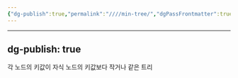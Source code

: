 ```yaml
---
{"dg-publish":true,"permalink":"////min-tree/","dgPassFrontmatter":true}
---
```



---
dg-publish: true
---
각 노드의 키값이 자식 노드의 키값보다 작거나 같은 트리